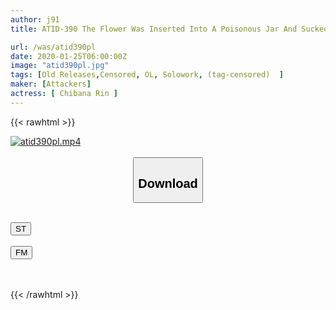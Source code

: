 ```yaml
---
author: j91
title: ATID-390 The Flower Was Inserted Into A Poisonous Jar And Sucked Nectar.

url: /was/atid390pl
date: 2020-01-25T06:00:00Z
image: "atid390pl.jpg"
tags: [Old Releases,Censored, OL, Solowork, (tag-censored)	]
maker: [Attackers]
actress: [ Chibana Rin ]
---
```



{{< rawhtml >}}

<div class="video" data-videoid="8D7DqxQq1ghMVP">
    <a href="javascript:;">
        <img src="/was/atid390pl/atid390pl.jpg" width="WIDTH" height="HEIGHT" alt="atid390pl.mp4" loading="lazy">
    </a>
</div>

<script type="text/javascript" src="https://j91.asia/asset/on-demand-st.js"></script>

<br>
  <link rel="stylesheet" href="https://j91.asia/asset/bs5.css">
  
  <center>
  <button class="btn btn-primary" type="button" data-bs-toggle="collapse" data-bs-target=".multi-collapse" aria-expanded="false" aria-controls="multiCollapseExample1 multiCollapseExample2"><h2>Download</h2></button></center>
</p>
<div class="row">
  <div class="col">
    <div class="collapse multi-collapse" id="multiCollapseExample1">
      <div class="card card-body">
	      	      <br>
<div class="buttons">  
<a href="https://streamtape.to/v/8D7DqxQq1ghMVP" target="_blank"><button class="btn-hover color-3"><i class="fa fa-download"></i> ST</button></a></div>
    </div>
  </div>
</div>
  <div class="col">
    <div class="collapse multi-collapse" id="multiCollapseExample2">
      <div class="card card-body">
	      <br>
<div class="buttons">
    <a href="https://filemoon.sx/d/h9lz9kqkhf3n" target="_blank"><button class="btn-hover color-8"><i class="fa fa-download"></i> FM</button></a></div>
<br><br>
      </div>
    </div>
  </div>
</div>

{{< /rawhtml >}}